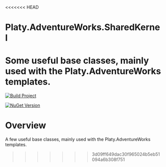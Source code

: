 <<<<<<< HEAD
# Platy.AdventureWorks.SharedKernel

Some useful base classes, mainly used with the Platy.AdventureWorks templates.
=======
[![Build Project](https://github.com/tremorscript/Platy.Shared/actions/workflows/ci.yml/badge.svg)](https://github.com/tremorscript/Platy.Shared/actions/workflows/ci.yml)

[![NuGet Version](https://img.shields.io/nuget/v/Platy.Shared?label=Platy.Shared)](https://www.nuget.org/packages/Platy.Shared)

# Overview
A few useful base classes, mainly used with the Platy.AdventureWorks templates.
>>>>>>> 3d09ff649dac30f965024b5eb51094a6b308f751
